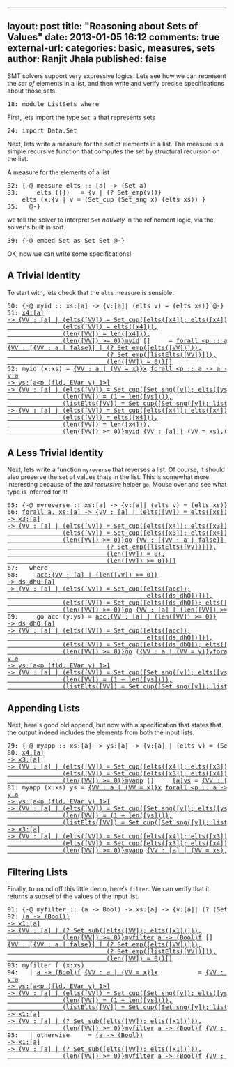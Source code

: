 
---
layout: post
title: "Reasoning about Sets of Values"
date: 2013-01-05 16:12
comments: true
external-url:
categories: basic, measures, sets
author: Ranjit Jhala
published: false 
---

SMT solvers support very expressive logics. Lets see how we can represent the *set of*
elements in a list, and then write and verify precise specifications about
those sets.


<pre><span class=hs-linenum>18: </span><span class='hs-keyword'>module</span> <span class='hs-conid'>ListSets</span> <span class='hs-keyword'>where</span>
</pre>

First, lets import the type `Set a` that represents sets


<pre><span class=hs-linenum>24: </span><span class='hs-keyword'>import</span> <span class='hs-conid'>Data</span><span class='hs-varop'>.</span><span class='hs-conid'>Set</span> 
</pre>

Next, lets write a measure for the set of elements in a list.
The measure is a simple recursive function that computes the set
by structural recursion on the list.

 A measure for the elements of a list
<pre><span class=hs-linenum>32: </span><span class='hs-keyword'>{-@</span> <span class='hs-varid'>measure</span> <span class='hs-varid'>elts</span> <span class='hs-keyglyph'>::</span> <span class='hs-keyglyph'>[</span><span class='hs-varid'>a</span><span class='hs-keyglyph'>]</span> <span class='hs-keyglyph'>-&gt;</span> <span class='hs-layout'>(</span><span class='hs-conid'>Set</span> <span class='hs-varid'>a</span><span class='hs-layout'>)</span> 
<span class=hs-linenum>33: </span>    <span class='hs-varid'>elts</span> <span class='hs-layout'>(</span><span class='hs-conid'>[]</span><span class='hs-layout'>)</span>   <span class='hs-keyglyph'>=</span> <span class='hs-keyword'>{v | (? Set_emp(v))}
    elts (x:</span><span class='hs-layout'>{</span><span class='hs-varid'>v</span> <span class='hs-keyglyph'>|</span> <span class='hs-varid'>v</span> <span class='hs-keyglyph'>=</span> <span class='hs-layout'>(</span><span class='hs-conid'>Set_cup</span> <span class='hs-layout'>(</span><span class='hs-conid'>Set_sng</span> <span class='hs-varid'>x</span><span class='hs-layout'>)</span> <span class='hs-layout'>(</span><span class='hs-varid'>elts</span> <span class='hs-varid'>xs</span><span class='hs-layout'>)</span><span class='hs-layout'>)</span> <span class='hs-layout'>}</span>
<span class=hs-linenum>35: </span>  <span class='hs-keyword'>@-}</span>
</pre>

 we tell the solver to interpret `Set` *natively* in the refinement logic, via the solver's built in sort.
<pre><span class=hs-linenum>39: </span><span class='hs-keyword'>{-@</span> <span class='hs-varid'>embed</span> <span class='hs-conid'>Set</span> <span class='hs-keyword'>as</span> <span class='hs-conid'>Set_Set</span> <span class='hs-keyword'>@-}</span>
</pre>

OK, now we can write some specifications!

A Trivial Identity
------------------

To start with, lets check that the `elts` measure is sensible.


<pre><span class=hs-linenum>50: </span><span class='hs-keyword'>{-@</span> <span class='hs-varid'>myid</span> <span class='hs-keyglyph'>::</span> <span class='hs-varid'>xs</span><span class='hs-conop'>:</span><span class='hs-keyglyph'>[</span><span class='hs-varid'>a</span><span class='hs-keyglyph'>]</span> <span class='hs-keyglyph'>-&gt;</span> <span class='hs-keyword'>{v:</span><span class='hs-keyglyph'>[</span><span class='hs-varid'>a</span><span class='hs-keyglyph'>]</span><span class='hs-keyword'>| (elts v) = (elts xs)}</span> <span class='hs-keyword'>@-}</span>
<span class=hs-linenum>51: </span><a class=annot href="#"><span class=annottext>x4:[a]
-&gt; {VV : [a] | (elts([VV]) = Set_cup([elts([x4]); elts([x4])])),
               (elts([VV]) = elts([x4])),
               (len([VV]) = len([x4])),
               (len([VV]) &gt;= 0)}</span><span class='hs-definition'>myid</span></a> <span class='hs-conid'>[]</span>     <span class='hs-keyglyph'>=</span> <a class=annot href="#"><span class=annottext>forall &lt;p :: a -&gt; a -&gt; Bool&gt;.
{VV : [{VV : a | false}] | (? Set_emp([elts([VV])])),
                           (? Set_emp([listElts([VV])])),
                           (len([VV]) = 0)}</span><span class='hs-conid'>[]</span></a>
<span class=hs-linenum>52: </span><span class='hs-definition'>myid</span> <span class='hs-layout'>(</span><span class='hs-varid'>x</span><span class='hs-conop'>:</span><span class='hs-varid'>xs</span><span class='hs-layout'>)</span> <span class='hs-keyglyph'>=</span> <a class=annot href="#"><span class=annottext>{VV : a | (VV = x)}</span><span class='hs-varid'>x</span></a> <a class=annot href="#"><span class=annottext>forall &lt;p :: a -&gt; a -&gt; Bool&gt;.
y:a
-&gt; ys:[a&lt;p (fld, EVar y) 1&gt;]
-&gt; {VV : [a] | (elts([VV]) = Set_cup([Set_sng([y]); elts([ys])])),
               (len([VV]) = (1 + len([ys]))),
               (listElts([VV]) = Set_cup([Set_sng([y]); listElts([ys])]))}</span><span class='hs-conop'>:</span></a> <a class=annot href="#"><span class=annottext>x4:[a]
-&gt; {VV : [a] | (elts([VV]) = Set_cup([elts([x4]); elts([x4])])),
               (elts([VV]) = elts([x4])),
               (len([VV]) = len([x4])),
               (len([VV]) &gt;= 0)}</span><span class='hs-varid'>myid</span></a> <a class=annot href="#"><span class=annottext>{VV : [a] | (VV = xs),(len([VV]) &gt;= 0)}</span><span class='hs-varid'>xs</span></a>
</pre>

A Less Trivial Identity
-----------------------

Next, lets write a function `myreverse` that reverses a list. 
Of course, it should also preserve the set of values thats in 
the list. This is somewhat more interesting because of the 
*tail recursive* helper `go`. Mouse over and see what type 
is inferred for it!


<pre><span class=hs-linenum>65: </span><span class='hs-keyword'>{-@</span> <span class='hs-varid'>myreverse</span> <span class='hs-keyglyph'>::</span> <span class='hs-varid'>xs</span><span class='hs-conop'>:</span><span class='hs-keyglyph'>[</span><span class='hs-varid'>a</span><span class='hs-keyglyph'>]</span> <span class='hs-keyglyph'>-&gt;</span> <span class='hs-keyword'>{v:</span><span class='hs-keyglyph'>[</span><span class='hs-varid'>a</span><span class='hs-keyglyph'>]</span><span class='hs-keyword'>| (elts v) = (elts xs)}</span> <span class='hs-keyword'>@-}</span>
<span class=hs-linenum>66: </span><a class=annot href="#"><span class=annottext>forall a. xs:[a] -&gt; {VV : [a] | (elts([VV]) = elts([xs]))}</span><span class='hs-definition'>myreverse</span></a> <span class='hs-keyglyph'>=</span> <a class=annot href="#"><span class=annottext>x4:{VV : [{VV : a | false}] | (len([VV]) = 0)}
-&gt; x3:[a]
-&gt; {VV : [a] | (elts([VV]) = Set_cup([elts([x4]); elts([x3])])),
               (elts([VV]) = Set_cup([elts([x3]); elts([x4])])),
               (len([VV]) &gt;= 0)}</span><span class='hs-varid'>go</span></a> <a class=annot href="#"><span class=annottext>{VV : [{VV : a | false}] | (? Set_emp([elts([VV])])),
                           (? Set_emp([listElts([VV])])),
                           (len([VV]) = 0),
                           (len([VV]) &gt;= 0)}</span><span class='hs-conid'>[]</span></a> 
<span class=hs-linenum>67: </span>  <span class='hs-keyword'>where</span> 
<span class=hs-linenum>68: </span>    <a class=annot href="#"><span class=annottext>acc:{VV : [a] | (len([VV]) &gt;= 0)}
-&gt; ds_dhQ:[a]
-&gt; {VV : [a] | (elts([VV]) = Set_cup([elts([acc]);
                                      elts([ds_dhQ])])),
               (elts([VV]) = Set_cup([elts([ds_dhQ]); elts([acc])])),
               (len([VV]) &gt;= 0)}</span><span class='hs-varid'>go</span></a> <a class=annot href="#"><span class=annottext>{VV : [a] | (len([VV]) &gt;= 0)}</span><span class='hs-varid'>acc</span></a> <span class='hs-conid'>[]</span>     <span class='hs-keyglyph'>=</span> <a class=annot href="#"><span class=annottext>{VV : [a] | (VV = acc),(len([VV]) &gt;= 0)}</span><span class='hs-varid'>acc</span></a>
<span class=hs-linenum>69: </span>    <span class='hs-varid'>go</span> <span class='hs-varid'>acc</span> <span class='hs-layout'>(</span><span class='hs-varid'>y</span><span class='hs-conop'>:</span><span class='hs-varid'>ys</span><span class='hs-layout'>)</span> <span class='hs-keyglyph'>=</span> <a class=annot href="#"><span class=annottext>acc:{VV : [a] | (len([VV]) &gt;= 0)}
-&gt; ds_dhQ:[a]
-&gt; {VV : [a] | (elts([VV]) = Set_cup([elts([acc]);
                                      elts([ds_dhQ])])),
               (elts([VV]) = Set_cup([elts([ds_dhQ]); elts([acc])])),
               (len([VV]) &gt;= 0)}</span><span class='hs-varid'>go</span></a> <span class='hs-layout'>(</span><a class=annot href="#"><span class=annottext>{VV : a | (VV = y)}</span><span class='hs-varid'>y</span></a><a class=annot href="#"><span class=annottext>forall &lt;p :: a -&gt; a -&gt; Bool&gt;.
y:a
-&gt; ys:[a&lt;p (fld, EVar y) 1&gt;]
-&gt; {VV : [a] | (elts([VV]) = Set_cup([Set_sng([y]); elts([ys])])),
               (len([VV]) = (1 + len([ys]))),
               (listElts([VV]) = Set_cup([Set_sng([y]); listElts([ys])]))}</span><span class='hs-conop'>:</span></a><a class=annot href="#"><span class=annottext>{VV : [a] | (VV = acc),(len([VV]) &gt;= 0)}</span><span class='hs-varid'>acc</span></a><span class='hs-layout'>)</span> <a class=annot href="#"><span class=annottext>{VV : [a] | (VV = ys),(len([VV]) &gt;= 0)}</span><span class='hs-varid'>ys</span></a>
</pre>

Appending Lists
---------------

Next, here's good old append, but now with a specification that states
that the output indeed includes the elements from both the input lists.


<pre><span class=hs-linenum>79: </span><span class='hs-keyword'>{-@</span> <span class='hs-varid'>myapp</span> <span class='hs-keyglyph'>::</span> <span class='hs-varid'>xs</span><span class='hs-conop'>:</span><span class='hs-keyglyph'>[</span><span class='hs-varid'>a</span><span class='hs-keyglyph'>]</span> <span class='hs-keyglyph'>-&gt;</span> <span class='hs-varid'>ys</span><span class='hs-conop'>:</span><span class='hs-keyglyph'>[</span><span class='hs-varid'>a</span><span class='hs-keyglyph'>]</span> <span class='hs-keyglyph'>-&gt;</span> <span class='hs-keyword'>{v:</span><span class='hs-keyglyph'>[</span><span class='hs-varid'>a</span><span class='hs-keyglyph'>]</span> <span class='hs-keyword'>| (elts v) = (Set_cup (elts xs) (elts ys))}</span> <span class='hs-keyword'>@-}</span>
<span class=hs-linenum>80: </span><a class=annot href="#"><span class=annottext>x4:[a]
-&gt; x3:[a]
-&gt; {VV : [a] | (elts([VV]) = Set_cup([elts([x4]); elts([x3])])),
               (elts([VV]) = Set_cup([elts([x3]); elts([x4])])),
               (len([VV]) &gt;= 0)}</span><span class='hs-definition'>myapp</span></a> <span class='hs-conid'>[]</span>     <a class=annot href="#"><span class=annottext>[a]</span><span class='hs-varid'>ys</span></a> <span class='hs-keyglyph'>=</span> <a class=annot href="#"><span class=annottext>{VV : [a] | (VV = ys),(len([VV]) &gt;= 0)}</span><span class='hs-varid'>ys</span></a>
<span class=hs-linenum>81: </span><span class='hs-definition'>myapp</span> <span class='hs-layout'>(</span><span class='hs-varid'>x</span><span class='hs-conop'>:</span><span class='hs-varid'>xs</span><span class='hs-layout'>)</span> <span class='hs-varid'>ys</span> <span class='hs-keyglyph'>=</span> <a class=annot href="#"><span class=annottext>{VV : a | (VV = x)}</span><span class='hs-varid'>x</span></a> <a class=annot href="#"><span class=annottext>forall &lt;p :: a -&gt; a -&gt; Bool&gt;.
y:a
-&gt; ys:[a&lt;p (fld, EVar y) 1&gt;]
-&gt; {VV : [a] | (elts([VV]) = Set_cup([Set_sng([y]); elts([ys])])),
               (len([VV]) = (1 + len([ys]))),
               (listElts([VV]) = Set_cup([Set_sng([y]); listElts([ys])]))}</span><span class='hs-conop'>:</span></a> <a class=annot href="#"><span class=annottext>x4:[a]
-&gt; x3:[a]
-&gt; {VV : [a] | (elts([VV]) = Set_cup([elts([x4]); elts([x3])])),
               (elts([VV]) = Set_cup([elts([x3]); elts([x4])])),
               (len([VV]) &gt;= 0)}</span><span class='hs-varid'>myapp</span></a> <a class=annot href="#"><span class=annottext>{VV : [a] | (VV = xs),(len([VV]) &gt;= 0)}</span><span class='hs-varid'>xs</span></a> <a class=annot href="#"><span class=annottext>{VV : [a] | (VV = ys),(len([VV]) &gt;= 0)}</span><span class='hs-varid'>ys</span></a>
</pre>

Filtering Lists
---------------

Finally, to round off this little demo, here's `filter`. We can verify
that it returns a subset of the values of the input list.


<pre><span class=hs-linenum>91: </span><span class='hs-keyword'>{-@</span> <span class='hs-varid'>myfilter</span> <span class='hs-keyglyph'>::</span> <span class='hs-layout'>(</span><span class='hs-varid'>a</span> <span class='hs-keyglyph'>-&gt;</span> <span class='hs-conid'>Bool</span><span class='hs-layout'>)</span> <span class='hs-keyglyph'>-&gt;</span> <span class='hs-varid'>xs</span><span class='hs-conop'>:</span><span class='hs-keyglyph'>[</span><span class='hs-varid'>a</span><span class='hs-keyglyph'>]</span> <span class='hs-keyglyph'>-&gt;</span> <span class='hs-keyword'>{v:</span><span class='hs-keyglyph'>[</span><span class='hs-varid'>a</span><span class='hs-keyglyph'>]</span><span class='hs-keyword'>| (? (Set_sub (elts v) (elts xs)))}</span> <span class='hs-keyword'>@-}</span>
<span class=hs-linenum>92: </span><a class=annot href="#"><span class=annottext>(a -&gt; (Bool))
-&gt; x1:[a]
-&gt; {VV : [a] | (? Set_sub([elts([VV]); elts([x1])])),
               (len([VV]) &gt;= 0)}</span><span class='hs-definition'>myfilter</span></a> <a class=annot href="#"><span class=annottext>a -&gt; (Bool)</span><span class='hs-varid'>f</span></a> <span class='hs-conid'>[]</span>     <span class='hs-keyglyph'>=</span> <a class=annot href="#"><span class=annottext>forall &lt;p :: a -&gt; a -&gt; Bool&gt;.
{VV : [{VV : a | false}] | (? Set_emp([elts([VV])])),
                           (? Set_emp([listElts([VV])])),
                           (len([VV]) = 0)}</span><span class='hs-conid'>[]</span></a>
<span class=hs-linenum>93: </span><span class='hs-definition'>myfilter</span> <span class='hs-varid'>f</span> <span class='hs-layout'>(</span><span class='hs-varid'>x</span><span class='hs-conop'>:</span><span class='hs-varid'>xs</span><span class='hs-layout'>)</span> 
<span class=hs-linenum>94: </span>  <span class='hs-keyglyph'>|</span> <a class=annot href="#"><span class=annottext>a -&gt; (Bool)</span><span class='hs-varid'>f</span></a> <a class=annot href="#"><span class=annottext>{VV : a | (VV = x)}</span><span class='hs-varid'>x</span></a>           <span class='hs-keyglyph'>=</span> <a class=annot href="#"><span class=annottext>{VV : a | (VV = x)}</span><span class='hs-varid'>x</span></a> <a class=annot href="#"><span class=annottext>forall &lt;p :: a -&gt; a -&gt; Bool&gt;.
y:a
-&gt; ys:[a&lt;p (fld, EVar y) 1&gt;]
-&gt; {VV : [a] | (elts([VV]) = Set_cup([Set_sng([y]); elts([ys])])),
               (len([VV]) = (1 + len([ys]))),
               (listElts([VV]) = Set_cup([Set_sng([y]); listElts([ys])]))}</span><span class='hs-conop'>:</span></a> <a class=annot href="#"><span class=annottext>(a -&gt; (Bool))
-&gt; x1:[a]
-&gt; {VV : [a] | (? Set_sub([elts([VV]); elts([x1])])),
               (len([VV]) &gt;= 0)}</span><span class='hs-varid'>myfilter</span></a> <a class=annot href="#"><span class=annottext>a -&gt; (Bool)</span><span class='hs-varid'>f</span></a> <a class=annot href="#"><span class=annottext>{VV : [a] | (VV = xs),(len([VV]) &gt;= 0)}</span><span class='hs-varid'>xs</span></a> 
<span class=hs-linenum>95: </span>  <span class='hs-keyglyph'>|</span> <span class='hs-varid'>otherwise</span>     <span class='hs-keyglyph'>=</span> <a class=annot href="#"><span class=annottext>(a -&gt; (Bool))
-&gt; x1:[a]
-&gt; {VV : [a] | (? Set_sub([elts([VV]); elts([x1])])),
               (len([VV]) &gt;= 0)}</span><span class='hs-varid'>myfilter</span></a> <a class=annot href="#"><span class=annottext>a -&gt; (Bool)</span><span class='hs-varid'>f</span></a> <a class=annot href="#"><span class=annottext>{VV : [a] | (VV = xs),(len([VV]) &gt;= 0)}</span><span class='hs-varid'>xs</span></a>
</pre>



